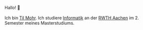 <div class="text-2xl font-bold">
Hallo! 👋
<br>
<br>
Ich bin <a href="/" class="no-underline"><span class="text-rainbow-3">Til Mohr</span></a>. Ich studiere <a href="https://www.rwth-aachen.de/cms/root/studium/Vor-dem-Studium/Studiengaenge/Liste-Aktuelle-Studiengaenge/Studiengangbeschreibung/~bcfg/Informatik-M-Sc/" class="no-underline"><span class="text-rainbow-5">Informatik</span></a> an der <a href="https://www.rwth-aachen.de" class="no-underline"><span class=" text-rainbow-1">RWTH Aachen</span></a> im 2. Semester meines Masterstudiums.
</div>